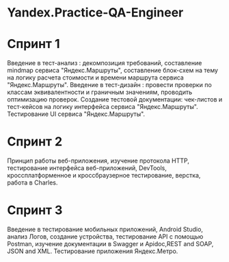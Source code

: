 # Yandex.Practice-QA-Engineer
# Спринт 1
Введение в тест-анализ : декомпозиция требований, составление mindmap сервиса "Яндекс.Маршруты", составление блок-схем на тему на логику расчета стоимости и времени маршрута сервиса "Яндекс.Маршруты".
Введение в тест-дизайн : провести проверки по классам эквивалентности и граничным значениям, проводить оптимизацию проверок.
Создание тестовой документации: чек-листов и тест-кейсов на логику интерфейса сервиса "Яндекс.Маршруты". Тестирование UI сервиса "Яндекс.Маршруты".
# Спринт 2
Принцип работы веб-приложения, изучение протокола HTTP, тестирование интерфейса веб-приложений, DevTools, кроссплатформенное и кроссбраузерное тестирование, верстка, работа в Charles.
# Спринт 3
Введение в тестирование мобильных приложений, Android Studio, анализ Логов, создание устройства, тестирование API с помощью Postman, изучение документации в Swagger и Apidoc,REST and SOAP, JSON and XML. Тестирование приложения Яндекс.Метро.

